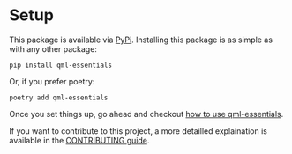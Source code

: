 # Setup

This package is available via [PyPi](https://pypi.org/project/qml-essentials/).
Installing this package is as simple as with any other package:

`pip install qml-essentials`

Or, if you prefer poetry:

`poetry add qml-essentials`

Once you set things up, go ahead and checkout [how to use qml-essentials](usage.md).

If you want to contribute to this project, a more detailled explaination is available in the [CONTRIBUTING guide](https://github.com/cirKITers/qml-essentials/blob/main/CONTRIBUTING.md). 